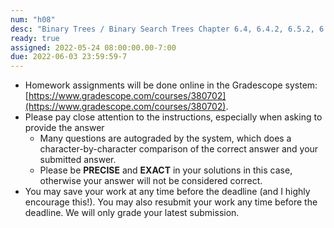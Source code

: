 ```yaml
---
num: "h08"
desc: "Binary Trees / Binary Search Trees Chapter 6.4, 6.4.2, 6.5.2, 6.7 - 6.7.3"
ready: true
assigned: 2022-05-24 08:00:00.00-7:00
due: 2022-06-03 23:59:59-7
---
```


* Homework assignments will be done online in the Gradescope system: [https://www.gradescope.com/courses/380702](https://www.gradescope.com/courses/380702).
* Please pay close attention to the instructions, especially when asking to provide the answer
	* Many questions are autograded by the system, which does a character-by-character comparison of the correct answer and your submitted answer.
	* Please be **PRECISE** and **EXACT** in your solutions in this case, otherwise your answer will not be considered correct.
* You may save your work at any time before the deadline (and I highly encourage this!). You may also resubmit your work any time before the deadline. We will only grade your latest submission.
